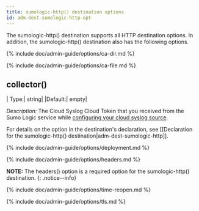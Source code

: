```yaml
---
title: sumologic-http() destination options
id: adm-dest-sumologic-http-opt
---
```



The sumologic-http() destination supports all
HTTP destination options.
In addition, the sumologic-http() destination also has the following
options.

{% include doc/admin-guide/options/ca-dir.md %}

{% include doc/admin-guide/options/ca-file.md %}

## collector()

|  Type:|      string|
  |Default:|   empty|

*Description:* The Cloud Syslog Cloud Token that you received from the
Sumo Logic service while [configuring your cloud syslog
source](https://help.sumologic.com/03Send-Data/Sources/02Sources-for-Hosted-Collectors/Cloud-Syslog-Source#configure-a-cloud%C2%A0syslog%C2%A0source).

For details on the option in the destination\'s declaration, see
[[Declaration for the sumologic-http() destination|adm-dest-sumologic-http]].

{% include doc/admin-guide/options/deployment.md %}

{% include doc/admin-guide/options/headers.md %}

**NOTE:** The headers() option is a required option for the sumologic-http()
destination.
{: .notice--info}

{% include doc/admin-guide/options/time-reopen.md %}

{% include doc/admin-guide/options/tls.md %}
